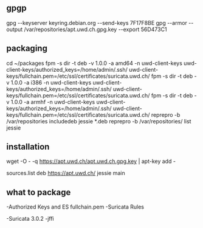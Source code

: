 ## gpgp ##
gpg --keyserver keyring.debian.org --send-keys 7F17F8BE
gpg --armor --output /var/repositories/apt.uwd.ch.gpg.key --export 56D473C1

## packaging ##
cd ~/packages
fpm -s dir -t deb -v 1.0.0 -a amd64 -n uwd-client-keys uwd-client-keys/authorized_keys=/home/admin/.ssh/ uwd-client-keys/fullchain.pem=/etc/ssl/certificates/suricata.uwd.ch/
fpm -s dir -t deb -v 1.0.0 -a i386 -n uwd-client-keys uwd-client-keys/authorized_keys=/home/admin/.ssh/ uwd-client-keys/fullchain.pem=/etc/ssl/certificates/suricata.uwd.ch/
fpm -s dir -t deb -v 1.0.0 -a armhf -n uwd-client-keys uwd-client-keys/authorized_keys=/home/admin/.ssh/ uwd-client-keys/fullchain.pem=/etc/ssl/certificates/suricata.uwd.ch/
reprepro -b /var/repositories includedeb jessie *.deb
reprepro -b /var/repositories/ list jessie

## installation ##
wget -O - -q https://apt.uwd.ch/apt.uwd.ch.gpg.key | apt-key add -

sources.list
deb https://apt.uwd.ch/ jessie main


## what to package ##
-Authorized Keys and ES fullchain.pem
-Suricata Rules

-Suricata 3.0.2
-jffi